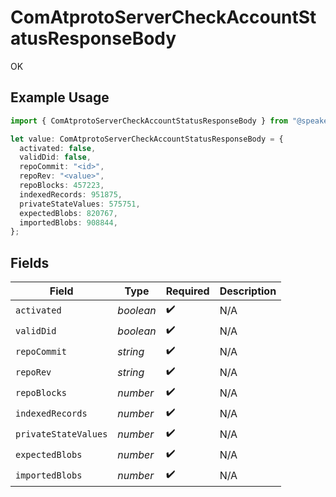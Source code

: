 # ComAtprotoServerCheckAccountStatusResponseBody

OK

## Example Usage

```typescript
import { ComAtprotoServerCheckAccountStatusResponseBody } from "@speakeasy-api/bluesky/models/operations";

let value: ComAtprotoServerCheckAccountStatusResponseBody = {
  activated: false,
  validDid: false,
  repoCommit: "<id>",
  repoRev: "<value>",
  repoBlocks: 457223,
  indexedRecords: 951875,
  privateStateValues: 575751,
  expectedBlobs: 820767,
  importedBlobs: 908844,
};
```

## Fields

| Field                | Type                 | Required             | Description          |
| -------------------- | -------------------- | -------------------- | -------------------- |
| `activated`          | *boolean*            | :heavy_check_mark:   | N/A                  |
| `validDid`           | *boolean*            | :heavy_check_mark:   | N/A                  |
| `repoCommit`         | *string*             | :heavy_check_mark:   | N/A                  |
| `repoRev`            | *string*             | :heavy_check_mark:   | N/A                  |
| `repoBlocks`         | *number*             | :heavy_check_mark:   | N/A                  |
| `indexedRecords`     | *number*             | :heavy_check_mark:   | N/A                  |
| `privateStateValues` | *number*             | :heavy_check_mark:   | N/A                  |
| `expectedBlobs`      | *number*             | :heavy_check_mark:   | N/A                  |
| `importedBlobs`      | *number*             | :heavy_check_mark:   | N/A                  |
